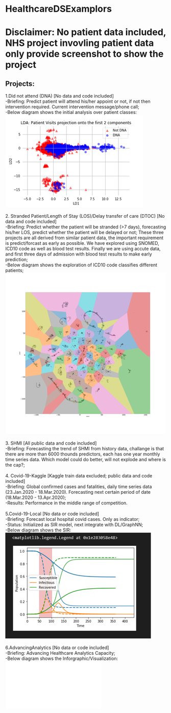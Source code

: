 # HealthcareDSExamplors
 # Disclaimer: No patient data included, NHS project invovling patient data only provide screenshot to show the project <br/>
## Projects: <br/>
 1.Did not attend (DNA) [No data and code included] <br/>
  -Briefing: Predict patient will attend his/her appoint or not, if not then intervention required. Current intervention message/phone call;<br/>
  -Below diagram shows the initial analysis over patient classes:<br/>
  ![Patient Clusters](/DNA/Patient%20Visits%20LDA_2015_4.png)<br/>
  <br/>
 2. Stranded Patient/Length of Stay (LOS)/Delay transfer of care (DTOC) [No data and code included]<br/>
  -Briefing: Predict whether the patient will be stranded (>7 days), forecasting his/her LOS, predict whether the patient will be delayed or not; These three projects are all derived from similar patient data, the important requirement is predict/forcast as early as possible. We have explored using SNOMED, ICD10 code as well as blood test results. Finally we are using accute data, and first three days of admission with blood test results to make early prediction; <br/>
  -Below diagram shows the exploration of ICD10 code classifies different patients; <br/>
  ![Patient Clusters ICD10](/StrandedLOSDTOC/100cluster.png)<br/>
  <br/>
 3. SHMI [All public data and code included]<br/>
  -Briefing: Forecasting the trend of SHMI from history data, challange is that there are more than 6000 thounds predictors, each has one year monthly time series data. Which model could do better, will not explode and where is the cap?; <br/> 
  <br/>
 4. Covid-19-Kaggle [Kaggle train data excluded; public data and code included]<br/>
  -Briefing: Global confirmed cases and fatalities, daily time series data (23.Jan.2020 - 18.Mar.2020). Forecasting next certain period of date (18.Mar.2020 - 13.Apr.2020); <br/>
  -Results: Performance in the middle range of competition.<br/>
 <br/>
 5.Covid-19-Local [No data or code included]<br/>
  -Briefing: Forecast local hospital covid cases. Only as indicator; <br/>
  -Status: Initialized as SIR model, next integrate with DL/GraphNN;<br/>
  -Below diagram shows the SIR: <br/>
  ![SIR](/covid-19-local/Capture.PNG)<br/>
  <br/>
 6.AdvancingAnalytics [No data or code included] <br/>
  -Briefing: Advancing Healthcare Analytics Capacity;<br/>
  -Below diagram shows the Inforgraphic/Visualization: <br/>
  ![Poster](/AdvancingAnalytics/tech-poster-final-draft-[JRG_120417].pdf)<br/>
  
 
